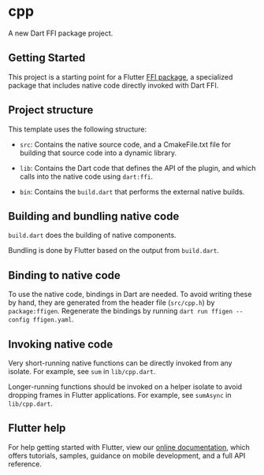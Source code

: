 # cpp

A new Dart FFI package project.

## Getting Started

This project is a starting point for a Flutter
[FFI package](https://flutter.dev/to/ffi-package),
a specialized package that includes native code directly invoked with Dart FFI.

## Project structure

This template uses the following structure:

* `src`: Contains the native source code, and a CmakeFile.txt file for building
  that source code into a dynamic library.

* `lib`: Contains the Dart code that defines the API of the plugin, and which
  calls into the native code using `dart:ffi`.

* `bin`: Contains the `build.dart` that performs the external native builds.

## Building and bundling native code

`build.dart` does the building of native components.

Bundling is done by Flutter based on the output from `build.dart`.

## Binding to native code

To use the native code, bindings in Dart are needed.
To avoid writing these by hand, they are generated from the header file
(`src/cpp.h`) by `package:ffigen`.
Regenerate the bindings by running `dart run ffigen --config ffigen.yaml`.

## Invoking native code

Very short-running native functions can be directly invoked from any isolate.
For example, see `sum` in `lib/cpp.dart`.

Longer-running functions should be invoked on a helper isolate to avoid
dropping frames in Flutter applications.
For example, see `sumAsync` in `lib/cpp.dart`.

## Flutter help

For help getting started with Flutter, view our
[online documentation](https://docs.flutter.dev), which offers tutorials,
samples, guidance on mobile development, and a full API reference.
